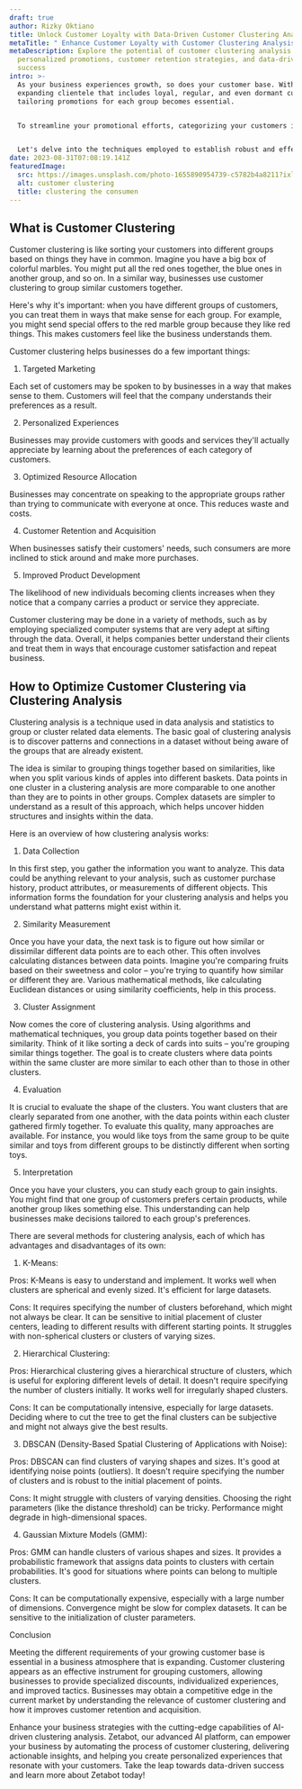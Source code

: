 ```yaml
---
draft: true
author: Rizky Oktiano
title: Unlock Customer Loyalty with Data-Driven Customer Clustering Analysis
metaTitle: " Enhance Customer Loyalty with Customer Clustering Analysis"
metaDescription: Explore the potential of customer clustering analysis for
  personalized promotions, customer retention strategies, and data-driven
  success
intro: >-
  As your business experiences growth, so does your customer base. With an
  expanding clientele that includes loyal, regular, and even dormant customers,
  tailoring promotions for each group becomes essential.


  To streamline your promotional efforts, categorizing your customers into distinct groups is the key. The primary goal is to facilitate the delivery of relevant promotions to each customer segment. According to IBM, customer clustering has the potential to increase customer retention by up to 35% and attract new customers by 25%.


  Let's delve into the techniques employed to establish robust and effective customer clustering methods.
date: 2023-08-31T07:08:19.141Z
featuredImage:
  src: https://images.unsplash.com/photo-1655890954739-c5782b4a8211?ixlib=rb-4.0.3&ixid=M3wxMjA3fDB8MHxwaG90by1wYWdlfHx8fGVufDB8fHx8fA%3D%3D&auto=format&fit=crop&w=1032&q=80
  alt: customer clustering
  title: clustering the consumen
---
```



## What is Customer Clustering



Customer clustering is like sorting your customers into different groups based on things they have in common. Imagine you have a big box of colorful marbles. You might put all the red ones together, the blue ones in another group, and so on. In a similar way, businesses use customer clustering to group similar customers together.



Here's why it's important: when you have different groups of customers, you can treat them in ways that make sense for each group. For example, you might send special offers to the red marble group because they like red things. This makes customers feel like the business understands them.



Customer clustering helps businesses do a few important things:



1. Targeted Marketing

Each set of customers may be spoken to by businesses in a way that makes sense to them. Customers will feel that the company understands their preferences as a result.



2. Personalized Experiences

Businesses may provide customers with goods and services they'll actually appreciate by learning about the preferences of each category of customers.



3. Optimized Resource Allocation

Businesses may concentrate on speaking to the appropriate groups rather than trying to communicate with everyone at once. This reduces waste and costs.



4. Customer Retention and Acquisition

When businesses satisfy their customers' needs, such consumers are more inclined to stick around and make more purchases.



5. Improved Product Development

The likelihood of new individuals becoming clients increases when they notice that a company carries a product or service they appreciate.



Customer clustering may be done in a variety of methods, such as by employing specialized computer systems that are very adept at sifting through the data. Overall, it helps companies better understand their clients and treat them in ways that encourage customer satisfaction and repeat business.



## How to Optimize Customer Clustering via Clustering Analysis



Clustering analysis is a technique used in data analysis and statistics to group or cluster related data elements. The basic goal of clustering analysis is to discover patterns and connections in a dataset without being aware of the groups that are already existent. 



The idea is similar to grouping things together based on similarities, like when you split various kinds of apples into different baskets. Data points in one cluster in a clustering analysis are more comparable to one another than they are to points in other groups. Complex datasets are simpler to understand as a result of this approach, which helps uncover hidden structures and insights within the data.



Here is an overview of how clustering analysis works:



1. Data Collection

In this first step, you gather the information you want to analyze. This data could be anything relevant to your analysis, such as customer purchase history, product attributes, or measurements of different objects. This information forms the foundation for your clustering analysis and helps you understand what patterns might exist within it.



2. Similarity Measurement

Once you have your data, the next task is to figure out how similar or dissimilar different data points are to each other. This often involves calculating distances between data points. Imagine you're comparing fruits based on their sweetness and color – you're trying to quantify how similar or different they are. Various mathematical methods, like calculating Euclidean distances or using similarity coefficients, help in this process.



3. Cluster Assignment

Now comes the core of clustering analysis. Using algorithms and mathematical techniques, you group data points together based on their similarity. Think of it like sorting a deck of cards into suits – you're grouping similar things together. The goal is to create clusters where data points within the same cluster are more similar to each other than to those in other clusters.



4. Evaluation

It is crucial to evaluate the shape of the clusters. You want clusters that are clearly separated from one another, with the data points within each cluster gathered firmly together. To evaluate this quality, many approaches are available. For instance, you would like toys from the same group to be quite similar and toys from different groups to be distinctly different when sorting toys.



5. Interpretation

Once you have your clusters, you can study each group to gain insights. You might find that one group of customers prefers certain products, while another group likes something else. This understanding can help businesses make decisions tailored to each group's preferences.



There are several methods for clustering analysis, each of which has advantages and disadvantages of its own:



1. K-Means:



Pros: K-Means is easy to understand and implement. It works well when clusters are spherical and evenly sized. It's efficient for large datasets.



Cons: It requires specifying the number of clusters beforehand, which might not always be clear. It can be sensitive to initial placement of cluster centers, leading to different results with different starting points. It struggles with non-spherical clusters or clusters of varying sizes.



2. Hierarchical Clustering:

Pros: Hierarchical clustering gives a hierarchical structure of clusters, which is useful for exploring different levels of detail. It doesn't require specifying the number of clusters initially. It works well for irregularly shaped clusters.



Cons: It can be computationally intensive, especially for large datasets. Deciding where to cut the tree to get the final clusters can be subjective and might not always give the best results.



3. DBSCAN (Density-Based Spatial Clustering of Applications with Noise):



Pros: DBSCAN can find clusters of varying shapes and sizes. It's good at identifying noise points (outliers). It doesn't require specifying the number of clusters and is robust to the initial placement of points.



Cons: It might struggle with clusters of varying densities. Choosing the right parameters (like the distance threshold) can be tricky. Performance might degrade in high-dimensional spaces.



4. Gaussian Mixture Models (GMM):



Pros: GMM can handle clusters of various shapes and sizes. It provides a probabilistic framework that assigns data points to clusters with certain probabilities. It's good for situations where points can belong to multiple clusters.



Cons: It can be computationally expensive, especially with a large number of dimensions. Convergence might be slow for complex datasets. It can be sensitive to the initialization of cluster parameters.



Conclusion 



Meeting the different requirements of your growing customer base is essential in a business atmosphere that is expanding. Customer clustering appears as an effective instrument for grouping customers, allowing businesses to provide specialized discounts, individualized experiences, and improved tactics. Businesses may obtain a competitive edge in the current market by understanding the relevance of customer clustering and how it improves customer retention and acquisition.



Enhance your business strategies with the cutting-edge capabilities of AI-driven clustering analysis. Zetabot, our advanced AI platform, can empower your business by automating the process of customer clustering, delivering actionable insights, and helping you create personalized experiences that resonate with your customers. Take the leap towards data-driven success and learn more about Zetabot today!



<!--EndFragment-->
